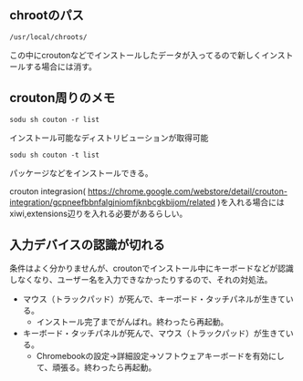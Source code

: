 ## chrootのパス

    /usr/local/chroots/

この中にcroutonなどでインストールしたデータが入ってるので新しくインストールする場合には消す。

## crouton周りのメモ

    sodu sh couton -r list

インストール可能なディストリビューションが取得可能

    sodu sh couton -t list

パッケージなどをインストールできる。

crouton integrasion( https://chrome.google.com/webstore/detail/crouton-integration/gcpneefbbnfalgjniomfjknbcgkbijom/related )を入れる場合にはxiwi,extensions辺りを入れる必要があるらしい。

## 入力デバイスの認識が切れる

条件はよく分かりませんが、croutonでインストール中にキーボードなどが認識しなくなり、ユーザー名を入力できなかったりするので、それの対処法。

* マウス（トラックパッド）が死んで、キーボード・タッチパネルが生きている。
    * インストール完了までがんばれ。終わったら再起動。
* キーボード・タッチパネルが死んで、マウス（トラックパッド）が生きている。
    * Chromebookの設定→詳細設定→ソフトウェアキーボードを有効にして、頑張る。終わったら再起動。
